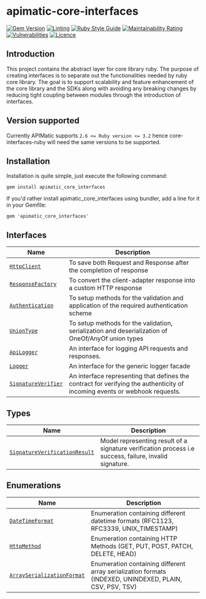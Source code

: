 # apimatic-core-interfaces

[![Gem Version](https://badge.fury.io/rb/apimatic_core_interfaces.svg)](https://badge.fury.io/rb/apimatic_core_interfaces)
[![Linting][lint-badge]][lint-url]
[![Ruby Style Guide](https://img.shields.io/badge/code_style-rubocop-brightgreen.svg)](https://github.com/rubocop/rubocop)
[![Maintainability Rating][maintainability-badge]][maintainability-url]
[![Vulnerabilities][vulnerabilities-badge]][vulnerabilities-url]
[![Licence][license-badge]][license-url]

## Introduction
This project contains the abstract layer for core library ruby. The purpose of creating interfaces is to separate out the functionalities needed by ruby core library. The goal is to support scalability and feature enhancement of the core library and the SDKs along with avoiding any breaking changes by reducing tight coupling between modules through the introduction of interfaces.

## Version supported
Currently APIMatic supports  `2.6 <= Ruby version <= 3.2`  hence core-interfaces-ruby will need the same versions to be supported.

## Installation
Installation is quite simple, just execute the following command:
```
gem install apimatic_core_interfaces
```

If you'd rather install apimatic_core_interfaces using bundler, add a line for it in your Gemfile:
```
gem 'apimatic_core_interfaces'
```

## Interfaces
| Name                                                                               | Description                                                                                                                |
|------------------------------------------------------------------------------------|----------------------------------------------------------------------------------------------------------------------------|
| [`HttpClient`](lib/apimatic-core-interfaces/client/http_client.rb)                 | To save both Request and Response after the completion of response                                                         |
| [`ResponseFactory`](lib/apimatic-core-interfaces/factories/response_factory.rb)    | To convert the client-adapter response into a custom HTTP response                                                         |
| [`Authentication`](lib/apimatic-core-interfaces/types/authentication.rb)           | To setup methods for the validation and application of the required authentication scheme                                  |
| [`UnionType`](lib/apimatic-core-interfaces/types/union_type.rb)                    | To setup methods for the validation, serialization and deserialization of OneOf/AnyOf union types                          |
| [`ApiLogger`](lib/apimatic-core-interfaces/logger/api_logger.rb)                   | An interface for logging API requests and responses.                                                                       |
| [`Logger`](lib/apimatic-core-interfaces/logger/logger.rb)                          | An interface for the generic logger facade                                                                                 |
| [`SignatureVerifier`](lib/apimatic-core-interfaces/security/signature_verifier.rb) | An interface representing that defines the contract for verifying the authenticity of incoming events or webhook requests. |

## Types
| Name                                                                                                 | Description                                                                                            |
|------------------------------------------------------------------------------------------------------|--------------------------------------------------------------------------------------------------------|
| [`SignatureVerificationResult`](lib/apimatic-core-interfaces/types/signature_verification_result.rb) | Model representing result of a signature verification process i.e success, failure, invalid signature. |

## Enumerations
| Name                                                                                           | Description                                                                                             |
|------------------------------------------------------------------------------------------------|---------------------------------------------------------------------------------------------------------|
| [`DateTimeFormat`](lib/apimatic-core-interfaces/types/datetime_format.rb)                      | Enumeration containing different datetime formats (RFC1123, RFC3339, UNIX_TIMESTAMP)                    |
| [`HttpMethod`](lib/apimatic-core-interfaces/types/http_method.rb)                              | Enumeration containing HTTP Methods (GET, PUT, POST, PATCH, DELETE, HEAD)                               |
| [`ArraySerializationFormat`](lib/apimatic-core-interfaces/types/array_serialization_format.rb) | Enumeration containing different array serialization formats (INDEXED, UNINDEXED, PLAIN, CSV, PSV, TSV) |
[lint-badge]: https://github.com/apimatic/core-interfaces-ruby/actions/workflows/lint-runner.yml/badge.svg
[lint-url]: https://github.com/apimatic/core-interfaces-ruby/actions/workflows/lint-runner.yml
[maintainability-badge]: https://sonarcloud.io/api/project_badges/measure?project=apimatic_core-interfaces-ruby&metric=sqale_rating
[maintainability-url]: https://sonarcloud.io/summary/new_code?id=apimatic_core-interfaces-ruby
[vulnerabilities-badge]: https://sonarcloud.io/api/project_badges/measure?project=apimatic_core-interfaces-ruby&metric=vulnerabilities
[vulnerabilities-url]: https://sonarcloud.io/summary/new_code?id=apimatic_core-interfaces-ruby
[license-badge]: https://img.shields.io/badge/licence-MIT-blue
[license-url]: LICENSE
